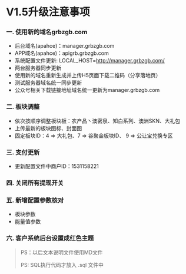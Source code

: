 # V1.5升级注意事项


### 一. 使用新的域名grbzgb.com
- 后台域名(apahce)：manager.grbzgb.com
- APP域名(apahce)：apigrb.grbzgb.com 
- 系统配置文件更新: LOCAL_HOST=http://manager.grbzgb.com/
- 两台服务器同步更新
- 使用新的域名重新生成并上传H5页面下载二维码（分享落地页）
- 测试服务器域名统一同步更新
- 公众号相关下载链接地址域名统一更新为manager.grbzgb.com

### 二. 板块调整
- 依次按顺序调整板块板：农产品丶澳密泉、知白系列、澳洲SKN、大礼包
- 上传最新的板块图标、封面图
- 固定板块ID：4 => 大礼包、7 => 谷聚金板块ID、 9 => 公让宝兑换专区


### 三. 支付更新
- 更新配置文件中商户ID：1531158221

### 四. 关闭所有提现开关

### 五. 新增配置参数核对
- 板块参数
- 能量值参数

### 六. 客户系统后台设置成红色主题



> PS：以后文本说明文件使用MD文件
>
> PS: SQL执行代码才放入 .sql 文件中